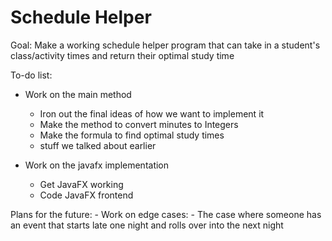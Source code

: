# Schedule Helper

Goal: Make a working schedule helper program that can take in a student's class/activity times and return their optimal study time

To-do list:
- Work on the main method
    - Iron out the final ideas of how we want to implement it
    - Make the method to convert minutes to Integers
    - Make the formula to find optimal study times
    - stuff we talked about earlier

- Work on the javafx implementation
    - Get JavaFX working
    - Code JavaFX frontend

Plans for the future:
    - Work on edge cases: 
        - The case where someone has an event that starts late one night and rolls over into the next night